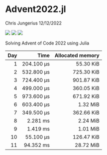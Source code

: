 Advent2022.jl
================
Chris Jungerius
12/12/2022

![](https://img.shields.io/badge/day%20📅-12-blue.png)
![](https://img.shields.io/badge/stars%20⭐-24-yellow.png)
![](https://img.shields.io/badge/days%20completed-12-red.png)  

Solving Advent of Code 2022 using Julia

| Day |       Time | Allocated memory |
|----:|-----------:|-----------------:|
|   1 | 204.100 μs |        55.30 KiB |
|   2 | 532.800 μs |       725.30 KiB |
|   3 | 724.400 μs |       901.87 KiB |
|   4 | 499.000 μs |       360.05 KiB |
|   5 | 973.600 μs |       671.92 KiB |
|   6 | 603.400 μs |         1.32 MiB |
|   7 | 349.500 μs |       362.66 KiB |
|   8 |   2.281 ms |         2.24 MiB |
|   9 |   1.419 ms |         1.01 MiB |
|  10 |  55.100 μs |       126.47 KiB |
|  11 |  94.352 ms |        28.72 MiB |
